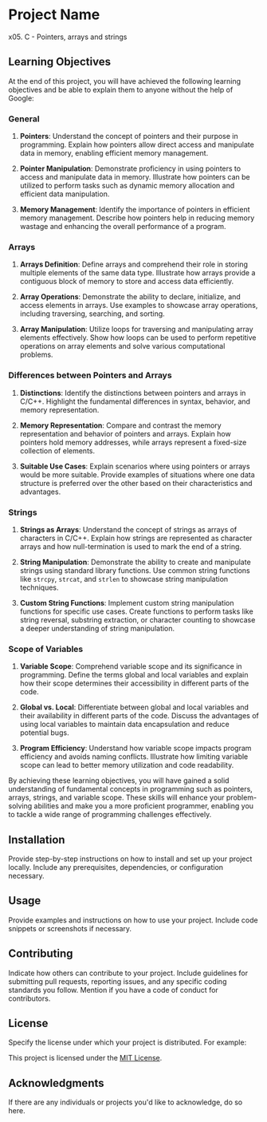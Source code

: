 # Project Name

x05. C - Pointers, arrays and strings

## Learning Objectives

At the end of this project, you will have achieved the following learning objectives and be able to explain them to anyone without the help of Google:

### General
1. **Pointers**: Understand the concept of pointers and their purpose in programming. Explain how pointers allow direct access and manipulate data in memory, enabling efficient memory management.

2. **Pointer Manipulation**: Demonstrate proficiency in using pointers to access and manipulate data in memory. Illustrate how pointers can be utilized to perform tasks such as dynamic memory allocation and efficient data manipulation.

3. **Memory Management**: Identify the importance of pointers in efficient memory management. Describe how pointers help in reducing memory wastage and enhancing the overall performance of a program.

### Arrays
1. **Arrays Definition**: Define arrays and comprehend their role in storing multiple elements of the same data type. Illustrate how arrays provide a contiguous block of memory to store and access data efficiently.

2. **Array Operations**: Demonstrate the ability to declare, initialize, and access elements in arrays. Use examples to showcase array operations, including traversing, searching, and sorting.

3. **Array Manipulation**: Utilize loops for traversing and manipulating array elements effectively. Show how loops can be used to perform repetitive operations on array elements and solve various computational problems.

### Differences between Pointers and Arrays
1. **Distinctions**: Identify the distinctions between pointers and arrays in C/C++. Highlight the fundamental differences in syntax, behavior, and memory representation.

2. **Memory Representation**: Compare and contrast the memory representation and behavior of pointers and arrays. Explain how pointers hold memory addresses, while arrays represent a fixed-size collection of elements.

3. **Suitable Use Cases**: Explain scenarios where using pointers or arrays would be more suitable. Provide examples of situations where one data structure is preferred over the other based on their characteristics and advantages.

### Strings
1. **Strings as Arrays**: Understand the concept of strings as arrays of characters in C/C++. Explain how strings are represented as character arrays and how null-termination is used to mark the end of a string.

2. **String Manipulation**: Demonstrate the ability to create and manipulate strings using standard library functions. Use common string functions like `strcpy`, `strcat`, and `strlen` to showcase string manipulation techniques.

3. **Custom String Functions**: Implement custom string manipulation functions for specific use cases. Create functions to perform tasks like string reversal, substring extraction, or character counting to showcase a deeper understanding of string manipulation.

### Scope of Variables
1. **Variable Scope**: Comprehend variable scope and its significance in programming. Define the terms global and local variables and explain how their scope determines their accessibility in different parts of the code.

2. **Global vs. Local**: Differentiate between global and local variables and their availability in different parts of the code. Discuss the advantages of using local variables to maintain data encapsulation and reduce potential bugs.

3. **Program Efficiency**: Understand how variable scope impacts program efficiency and avoids naming conflicts. Illustrate how limiting variable scope can lead to better memory utilization and code readability.

By achieving these learning objectives, you will have gained a solid understanding of fundamental concepts in programming such as pointers, arrays, strings, and variable scope. These skills will enhance your problem-solving abilities and make you a more proficient programmer, enabling you to tackle a wide range of programming challenges effectively.

## Installation

Provide step-by-step instructions on how to install and set up your project locally. Include any prerequisites, dependencies, or configuration necessary.

## Usage

Provide examples and instructions on how to use your project. Include code snippets or screenshots if necessary.

## Contributing

Indicate how others can contribute to your project. Include guidelines for submitting pull requests, reporting issues, and any specific coding standards you follow. Mention if you have a code of conduct for contributors.

## License

Specify the license under which your project is distributed. For example:

This project is licensed under the [MIT License](LICENSE).

## Acknowledgments

If there are any individuals or projects you'd like to acknowledge, do so here.

